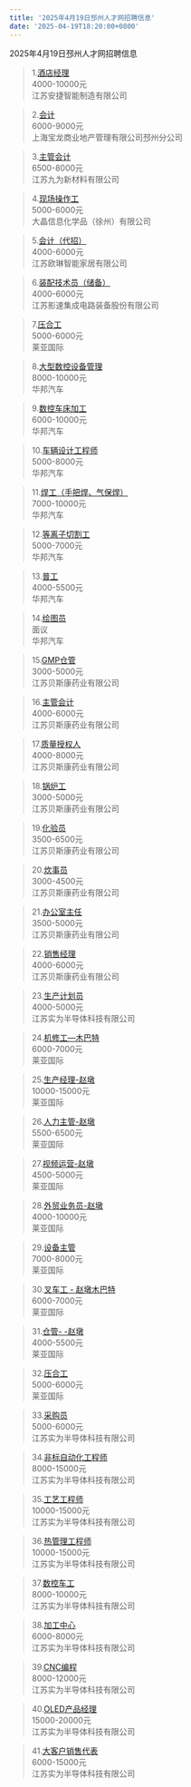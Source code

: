 ```yaml
---
title: '2025年4月19日邳州人才网招聘信息'
date: '2025-04-19T18:20:00+0800'
---
```

2025年4月19日邳州人才网招聘信息
<!--more-->
>1.[酒店经理](https://www.pzhr.com/job/18732.html)<br>
>4000-10000元<br>
>江苏安捷智能制造有限公司

>2.[会计](https://www.pzhr.com/job/18654.html)<br>
>6000-9000元<br>
>上海宝龙商业地产管理有限公司邳州分公司

>3.[主管会计](https://www.pzhr.com/job/18736.html)<br>
>6500-8000元<br>
>江苏九为新材料有限公司

>4.[现场操作工](https://www.pzhr.com/job/15183.html)<br>
>5000-6000元<br>
>大晶信息化学品（徐州）有限公司

>5.[会计（代招）](https://www.pzhr.com/job/18729.html)<br>
>4000-6000元<br>
>江苏欧琳智能家居有限公司

>6.[装配技术员（储备）](https://www.pzhr.com/job/18703.html)<br>
>4000-6000元<br>
>江苏影速集成电路装备股份有限公司

>7.[压合工](https://www.pzhr.com/job/18740.html)<br>
>5000-6000元<br>
>莱亚国际

>8.[大型数控设备管理](https://www.pzhr.com/job/13598.html)<br>
>8000-10000元<br>
>华邦汽车

>9.[数控车床加工](https://www.pzhr.com/job/13597.html)<br>
>6000-10000元<br>
>华邦汽车

>10.[车辆设计工程师](https://www.pzhr.com/job/12633.html)<br>
>5000-8000元<br>
>华邦汽车

>11.[焊工（手把焊、气保焊）](https://www.pzhr.com/job/13205.html)<br>
>7000-10000元<br>
>华邦汽车

>12.[等离子切割工](https://www.pzhr.com/job/12981.html)<br>
>5000-7000元<br>
>华邦汽车

>13.[普工](https://www.pzhr.com/job/13184.html)<br>
>4000-5500元<br>
>华邦汽车

>14.[绘图员](https://www.pzhr.com/job/12638.html)<br>
>面议<br>
>华邦汽车

>15.[GMP仓管](https://www.pzhr.com/job/17982.html)<br>
>3000-5000元<br>
>江苏贝斯康药业有限公司

>16.[主管会计](https://www.pzhr.com/job/16760.html)<br>
>4000-6000元<br>
>江苏贝斯康药业有限公司

>17.[质量授权人](https://www.pzhr.com/job/17718.html)<br>
>4000-8000元<br>
>江苏贝斯康药业有限公司

>18.[锅炉工](https://www.pzhr.com/job/16378.html)<br>
>3000-5000元<br>
>江苏贝斯康药业有限公司

>19.[化验员](https://www.pzhr.com/job/16376.html)<br>
>3500-6500元<br>
>江苏贝斯康药业有限公司

>20.[炊事员](https://www.pzhr.com/job/17578.html)<br>
>3000-4500元<br>
>江苏贝斯康药业有限公司

>21.[办公室主任](https://www.pzhr.com/job/14704.html)<br>
>3500-5000元<br>
>江苏贝斯康药业有限公司

>22.[销售经理](https://www.pzhr.com/job/16160.html)<br>
>4000-6000元<br>
>江苏贝斯康药业有限公司

>23.[生产计划员](https://www.pzhr.com/job/18744.html)<br>
>4000-5000元<br>
>江苏实为半导体科技有限公司

>24.[机修工—木巴特](https://www.pzhr.com/job/18737.html)<br>
>6000-7000元<br>
>莱亚国际

>25.[生产经理-赵墩](https://www.pzhr.com/job/18718.html)<br>
>10000-15000元<br>
>莱亚国际

>26.[人力主管-赵墩](https://www.pzhr.com/job/18712.html)<br>
>5500-6500元<br>
>莱亚国际

>27.[视频运营-赵墩](https://www.pzhr.com/job/18636.html)<br>
>4500-5000元<br>
>莱亚国际

>28.[外贸业务员-赵墩](https://www.pzhr.com/job/18264.html)<br>
>4000-10000元<br>
>莱亚国际

>29.[设备主管](https://www.pzhr.com/job/18725.html)<br>
>7000-8000元<br>
>莱亚国际

>30.[叉车工 - 赵墩木巴特](https://www.pzhr.com/job/17743.html)<br>
>6000-7000元<br>
>莱亚国际

>31.[仓管- -赵墩](https://www.pzhr.com/job/17747.html)<br>
>4000-5500元<br>
>莱亚国际

>32.[压合工](https://www.pzhr.com/job/18740.html)<br>
>5000-6000元<br>
>莱亚国际

>33.[采购员](https://www.pzhr.com/job/18738.html)<br>
>5000-6000元<br>
>江苏实为半导体科技有限公司

>34.[非标自动化工程师](https://www.pzhr.com/job/18706.html)<br>
>8000-15000元<br>
>江苏实为半导体科技有限公司

>35.[工艺工程师](https://www.pzhr.com/job/18633.html)<br>
>10000-15000元<br>
>江苏实为半导体科技有限公司

>36.[热管理工程师](https://www.pzhr.com/job/18631.html)<br>
>10000-15000元<br>
>江苏实为半导体科技有限公司

>37.[数控车工](https://www.pzhr.com/job/18597.html)<br>
>8000-10000元<br>
>江苏实为半导体科技有限公司

>38.[加工中心](https://www.pzhr.com/job/18297.html)<br>
>6000-8000元<br>
>江苏实为半导体科技有限公司

>39.[CNC编程](https://www.pzhr.com/job/18010.html)<br>
>8000-12000元<br>
>江苏实为半导体科技有限公司

>40.[OLED产品经理](https://www.pzhr.com/job/18488.html)<br>
>15000-20000元<br>
>江苏实为半导体科技有限公司

>41.[大客户销售代表](https://www.pzhr.com/job/13641.html)<br>
>6000-15000元<br>
>江苏实为半导体科技有限公司

